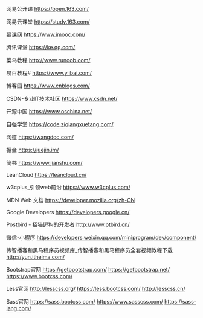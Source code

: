 网易公开课
https://open.163.com/

网易云课堂
https://study.163.com/

慕课网
https://www.imooc.com/

腾讯课堂
https://ke.qq.com/

菜鸟教程
http://www.runoob.com/

易百教程#
https://www.yiibai.com/

博客园
https://www.cnblogs.com/

CSDN-专业IT技术社区
https://www.csdn.net/

开源中国
https://www.oschina.net/

自强学堂
https://code.ziqiangxuetang.com/

网道
https://wangdoc.com/

掘金
https://juejin.im/

简书
https://www.jianshu.com/

LeanCloud
https://leancloud.cn/

w3cplus_引领web前沿
https://www.w3cplus.com/

MDN Web 文档
https://developer.mozilla.org/zh-CN

Google Developers
https://developers.google.cn/

Postbird - 招猫逗狗的开发者
http://www.ptbird.cn/

微信-小程序
https://developers.weixin.qq.com/miniprogram/dev/component/

传智播客和黑马程序员视频库_传智播客和黑马程序员全套视频教程下载
http://yun.itheima.com/

Bootstrap官网
https://getbootstrap.com/
https://getbootstrap.net/
https://www.bootcss.com/

Less官网
http://lesscss.org/
https://less.bootcss.com/
http://lesscss.cn/

Sass官网
https://sass.bootcss.com/
https://www.sasscss.com/
https://sass-lang.com/

